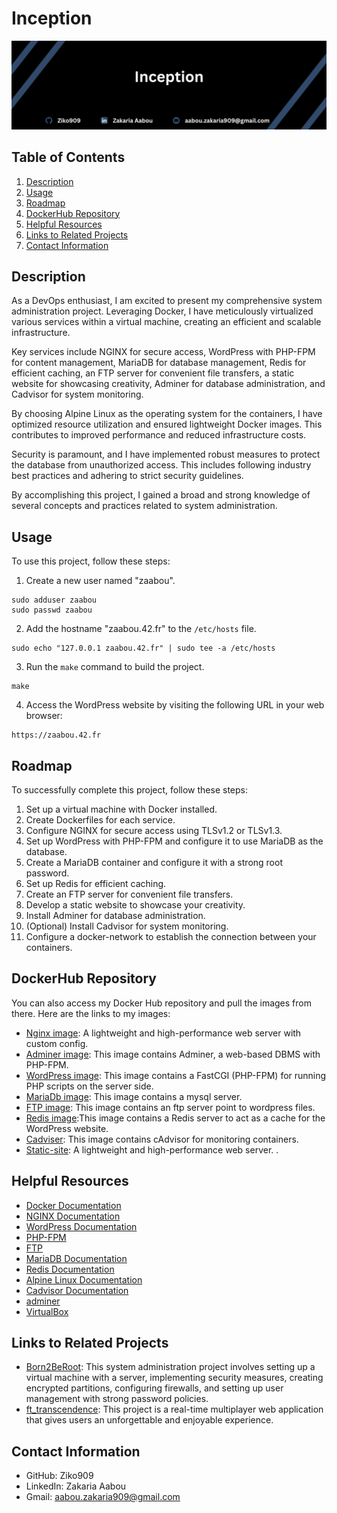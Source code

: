 # Inception


![Intro](images/Inception.png)

## Table of Contents

1. [Description](#description)
2. [Usage](#usage)
3. [Roadmap](#roadmap)
4. [DockerHub Repository](#dockerhub-repository)
5. [Helpful Resources](#helpful-resources)
6. [Links to Related Projects](#links-to-related-projects)
7. [Contact Information](#contact-information)

## Description

As a DevOps enthusiast, I am excited to present my comprehensive system administration project. Leveraging Docker, I have meticulously virtualized various services within a virtual machine, creating an efficient and scalable infrastructure.

Key services include NGINX for secure access, WordPress with PHP-FPM for content management, MariaDB for database management, Redis for efficient caching, an FTP server for convenient file transfers, a static website for showcasing creativity, Adminer for database administration, and Cadvisor for system monitoring.

By choosing Alpine Linux as the operating system for the containers, I have optimized resource utilization and ensured lightweight Docker images. This contributes to improved performance and reduced infrastructure costs.

Security is paramount, and I have implemented robust measures to protect the database from unauthorized access. This includes following industry best practices and adhering to strict security guidelines.

By accomplishing this project, I gained a broad and strong knowledge of several concepts and practices related to system administration.

## Usage

To use this project, follow these steps:

1. Create a new user named "zaabou".
````
sudo adduser zaabou
sudo passwd zaabou
`````
2. Add the hostname "zaabou.42.fr" to the `/etc/hosts` file.
````
sudo echo "127.0.0.1 zaabou.42.fr" | sudo tee -a /etc/hosts
`````
3. Run the `make` command to build the project.
`````
make
`````
4. Access the WordPress website by visiting the following URL in your web browser:

```
https://zaabou.42.fr
```

## Roadmap

To successfully complete this project, follow these steps:

1. Set up a virtual machine with Docker installed.
2. Create Dockerfiles for each service.
3. Configure NGINX for secure access using TLSv1.2 or TLSv1.3.
4. Set up WordPress with PHP-FPM and configure it to use MariaDB as the database.
5. Create a MariaDB container and configure it with a strong root password.
6. Set up Redis for efficient caching.
7. Create an FTP server for convenient file transfers.
8. Develop a static website to showcase your creativity.
9. Install Adminer for database administration.
10. (Optional) Install Cadvisor for system monitoring.
11. Configure a docker-network to establish the connection between your containers.

## DockerHub Repository

You can also access my Docker Hub repository and pull the images from there. Here are the links to my images:

- [Nginx image](https://hub.docker.com/repository/docker/ziko909/nginx/general): A lightweight and high-performance web server with custom config.
- [Adminer image](https://hub.docker.com/repository/docker/ziko909/adminer/general): This image contains Adminer, a web-based DBMS with PHP-FPM.
- [WordPress image](https://hub.docker.com/repository/docker/ziko909/wordpress/general): This image contains a FastCGI (PHP-FPM) for running PHP scripts on the server side.
- [MariaDb image](https://hub.docker.com/repository/docker/ziko909/mariadb/general): This image contains a mysql server.
- [FTP image](https://hub.docker.com/repository/docker/ziko909/ftp/general): This image contains an ftp server point to wordpress files.
- [Redis image](https://hub.docker.com/repository/docker/ziko909/redis/general):This image contains a Redis server to act as a cache for the WordPress website.
- [Cadviser](https://hub.docker.com/repository/docker/ziko909/cadvisor/general): This image contains cAdvisor for monitoring containers.
- [Static-site](https://hub.docker.com/repository/docker/ziko909/static-site/general): A lightweight and high-performance web server.
.
  
## Helpful Resources

- [Docker Documentation](https://docs.docker.com/)
- [NGINX Documentation](https://nginx.org/en/docs/)
- [WordPress Documentation](https://wordpress.org/support/)
- [PHP-FPM](https://www.php.net/manual/fr/install.fpm.php)
- [FTP](https://fr.wikipedia.org/wiki/File_Transfer_Protocol)
- [MariaDB Documentation](https://mariadb.com/kb/en/)
- [Redis Documentation](https://redis.io/documentation)
- [Alpine Linux Documentation](https://alpinelinux.org/documentation/)
- [Cadvisor Documentation](https://github.com/google/cadvisor/blob/main/docs/usage.md)
- [adminer](https://www.adminer.org/)
- [VirtualBox](https://www.virtualbox.org/)
## Links to Related Projects

- [Born2BeRoot](https://github.com/Ziko909/Born2BeRoot): This system administration project involves setting up a virtual machine with a server, implementing security measures, creating encrypted partitions, configuring firewalls, and setting up user management with strong password policies.
- [ft_transcendence](https://github.com/Ziko909/ft_transcendance): This project is a real-time multiplayer web application that gives users an unforgettable and enjoyable experience.

## Contact Information

- GitHub: Ziko909
- LinkedIn: Zakaria Aabou
- Gmail: aabou.zakaria909@gmail.com
